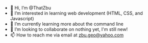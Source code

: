 - 👋 Hi, I’m @ThatZbu
- 👀 I’m interested in learning web development (HTML, CSS, and Javascript)
- 🌱 I’m currently learning more about the command line
- 💞️ I’m looking to collaborate on nothing yet, I'm still new!
- 📫 How to reach me via email at zbu.geo@yahoo.com

<!---
ThatZbu/ThatZbu is a ✨ special ✨ repository because its `README.md` (this file) appears on your GitHub profile.
You can click the Preview link to take a look at your changes.
--->

